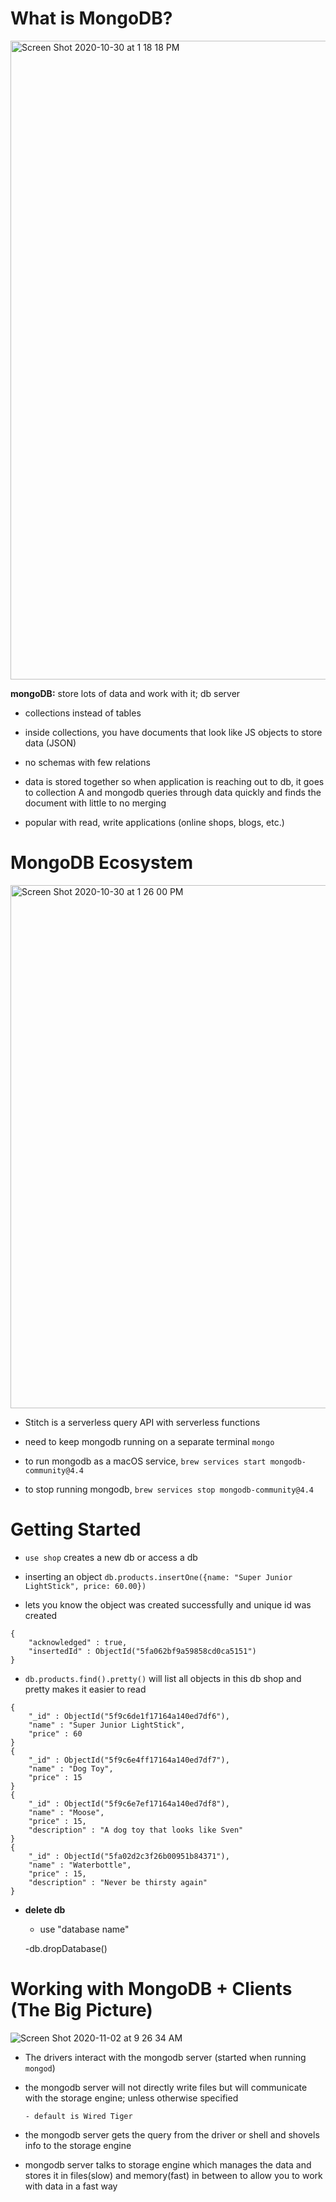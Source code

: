 # What is MongoDB?
<img width="1022" alt="Screen Shot 2020-10-30 at 1 18 18 PM" src="https://user-images.githubusercontent.com/59414750/97748224-bf3ed900-1ab2-11eb-9dee-c0e082be86d1.png">

**mongoDB:** store lots of data and work with it; db server

- collections instead of tables

- inside collections, you have documents that look like JS objects to store data (JSON)

- no schemas with few relations

- data is stored together so when application is reaching out to db, it goes to collection A and mongodb queries through data quickly and finds the document with little to no merging

- popular with read, write applications (online shops, blogs, etc.)

# MongoDB Ecosystem
<img width="837" alt="Screen Shot 2020-10-30 at 1 26 00 PM" src="https://user-images.githubusercontent.com/59414750/97748675-76d3eb00-1ab3-11eb-9826-f2e019a313ca.png">

- Stitch is a serverless query API with serverless functions

- need to keep mongodb running on a separate terminal `mongo`

- to run mongodb as a macOS service, `brew services start mongodb-community@4.4` 

- to stop running mongodb, `brew services stop mongodb-community@4.4`

# Getting Started

- `use shop` creates a new db or access a db

- inserting an object `db.products.insertOne({name: "Super Junior LightStick", price: 60.00})`

- lets you know the object was created successfully and unique id was created

```
{
	"acknowledged" : true,
	"insertedId" : ObjectId("5fa062bf9a59858cd0ca5151")
}
```

- `db.products.find().pretty()` will list all objects in this db shop and pretty makes it easier to read

```
{
	"_id" : ObjectId("5f9c6de1f17164a140ed7df6"),
	"name" : "Super Junior LightStick",
	"price" : 60
}
{
	"_id" : ObjectId("5f9c6e4ff17164a140ed7df7"),
	"name" : "Dog Toy",
	"price" : 15
}
{
	"_id" : ObjectId("5f9c6e7ef17164a140ed7df8"),
	"name" : "Moose",
	"price" : 15,
	"description" : "A dog toy that looks like Sven"
}
{
	"_id" : ObjectId("5fa02d2c3f26b00951b84371"),
	"name" : "Waterbottle",
	"price" : 15,
	"description" : "Never be thirsty again"
}
```

- **delete db**

    - use "database name"

    -db.dropDatabase()

# Working with MongoDB + Clients (The Big Picture)
![Screen Shot 2020-11-02 at 9 26 34 AM](https://user-images.githubusercontent.com/59414750/97892686-922a3a80-1ced-11eb-96df-64d0f4a89377.png)

- The drivers interact with the mongodb server (started when running `mongod`)

- the mongodb server will not directly write files but will communicate with the storage engine; unless otherwise specified

      - default is Wired Tiger

- the mongodb server gets the query from the driver or shell and shovels info to the storage engine

- mongodb server talks to storage engine which manages the data and stores it in files(slow) and memory(fast) in between to allow you to work with data in a fast way
